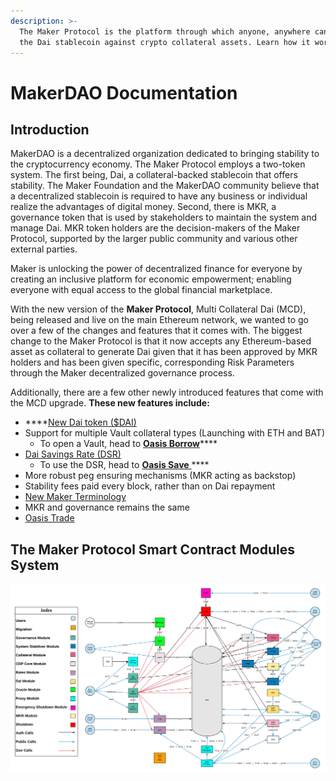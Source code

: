```yaml
---
description: >-
  The Maker Protocol is the platform through which anyone, anywhere can generate
  the Dai stablecoin against crypto collateral assets. Learn how it works.
---
```


# MakerDAO Documentation

## Introduction 

MakerDAO is a decentralized organization dedicated to bringing stability to the cryptocurrency economy. The Maker Protocol employs a two-token system. The first being, Dai, a collateral-backed stablecoin that offers stability. The Maker Foundation and the MakerDAO community believe that a decentralized stablecoin is required to have any business or individual realize the advantages of digital money. Second, there is MKR, a governance token that is used by stakeholders to maintain the system and manage Dai. MKR token holders are the decision-makers of the Maker Protocol, supported by the larger public community and various other external parties. 

Maker is unlocking the power of decentralized finance for everyone by creating an inclusive platform for economic empowerment; enabling everyone with equal access to the global financial marketplace.

With the new version of the **Maker Protocol**, Multi Collateral Dai \(MCD\), being released and live on the main Ethereum network, we wanted to go over a few of the changes and features that it comes with. The biggest change to the Maker Protocol is that it now accepts any Ethereum-based asset as collateral to generate Dai given that it has been approved by MKR holders and has been given specific, corresponding Risk Parameters through the Maker decentralized governance process. 

Additionally, there are a few other newly introduced features that come with the MCD upgrade. **These new features include:**

* \*\*\*\*[New Dai token \($DAI\)](https://blog.makerdao.com/creating-the-brand-identity-for-the-worlds-first-unbiased-currency-dai/)
* Support for multiple Vault collateral types \(Launching with ETH and BAT\)
  * To open a Vault, head to [**Oasis Borrow**](https://oasis.app/borrow)\*\*\*\*
* [Dai Savings Rate \(DSR\)](https://blog.makerdao.com/why-the-dai-savings-rate-is-a-game-changer-for-the-defi-ecosystem-and-beyond/) 
  * To use the DSR, head to [**Oasis Save** ](https://oasis.app/save)\*\*\*\*
* More robust peg ensuring mechanisms \(MKR acting as backstop\)
* Stability fees paid every block, rather than on Dai repayment
* [New Maker Terminology ](https://blog.makerdao.com/say-goodbye-to-cdps-and-hello-to-maker-vaults/)
* MKR and governance remains the same
* [Oasis Trade](https://oasis.app/trade)

## The Maker Protocol Smart Contract Modules System

![The Maker Protocol System Diagram](.gitbook/assets/mcd-system-2.0%20%282%29%20%282%29.png)



